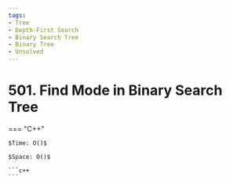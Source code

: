 ```yaml
---
tags:
- Tree
- Depth-First Search
- Binary Search Tree
- Binary Tree
- Unsolved
---
```



# 501. Find Mode in Binary Search Tree

=== "C++"

    $Time: O()$

    $Space: O()$

    ```c++
    ```
